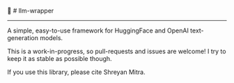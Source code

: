 🍬 # llm-wrapper
____

A simple, easy-to-use framework for HuggingFace and OpenAI text-generation models.

This is a work-in-progress, so pull-requests and issues are welcome! I try to keep it as stable as possible though. 

If you use this library, please cite Shreyan Mitra.
